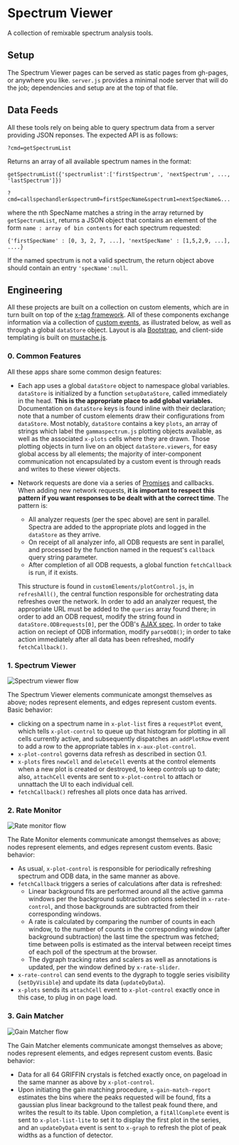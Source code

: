 Spectrum Viewer
===============

A collection of remixable spectrum analysis tools.

## Setup

The Spectrum Viewer pages can be served as static pages from gh-pages, or anywhere you like. `server.js` provides a minimal node server that will do the job; dependencies and setup are at the top of that file.

## Data Feeds

All these tools rely on being able to query spectrum data from a server providing JSON reponses. The expected API is as follows:

`?cmd=getSpectrumList`

Returns an array of all available spectrum names in the format:
```
getSpectrumList({'spectrumlist':['firstSpectrum', 'nextSpectrum', ..., 'lastSpectrum']})
```

`?cmd=callspechandler&spectrum0=firstSpecName&spectrum1=nextSpecName&...`

where the nth SpecName matches a string in the array returned by `getSpectrumList`, returns a JSON object that contains an element of the form `name : array of bin contents` for each spectrum requested:

```
{'firstSpecName' : [0, 3, 2, 7, ...], 'nextSpecName' : [1,5,2,9, ...], ....}
```

If the named spectrum is not a valid spectrum, the return object above should contain an entry `'specName':null`.

## Engineering

All these projects are built on a collection on custom elements, which are in turn built on top of the [x-tag framework](https://x-tag.readme.io/). All of these components exchange information via a collection of [custom events](https://developer.mozilla.org/en-US/docs/Web/Guide/Events/Creating_and_triggering_events), as illustrated below, as well as through a global `dataStore` object. Layout is ala [Bootstrap](http://getbootstrap.com/), and client-side templating is built on [mustache.js](https://github.com/janl/mustache.js/).

### 0. Common Features

All these apps share some common design features:

 - Each app uses a global `dataStore` object to namespace global variables. `dataStore` is initialized by a function `setupDataStore`, called immediately in the head. **This is the appropriate place to add global variables.** Documentation on `dataStore` keys is found inline with their declaration; note that a number of custom elements draw their configurations from `dataStore`. Most notably, `dataStore` contains a key `plots`, an array of strings which label the `gammaspectrum.js` plotting objects available, as well as the associated `x-plots` cells where they are drawn. Those plotting objects in turn live on an object `dataStore.viewers`, for easy global access by all elements; the majority of inter-component communication not encapsulated by a custom event is through reads and writes to these viewer objects.

 - Network requests are done via a series of [Promises](https://developer.mozilla.org/en/docs/Web/JavaScript/Reference/Global_Objects/Promise) and callbacks. When adding new network requests, **it is important to respect this pattern if you want responses to be dealt with at the correct time**. The pattern is:
   - All analyzer requests (per the spec above) are sent in parallel. Spectra are added to the appropriate plots and logged in the `dataStore` as they arrive.
   - On receipt of all analyzer info, all ODB requests are sent in parallel, and processed by the function named in the request's `callback` query string parameter.
   - After completion of all ODB requests, a global function `fetchCallback` is run, if it exists.

   This structure is found in `customElements/plotControl.js`, in `refreshAll()`, the central function responsible for orchestrating data refreshes over the network. In order to add an analyzer request, the appropriate URL must be added to the `queries` array found there; in order to add an ODB request, modify the string found in `dataStore.ODBrequests[0]`, per the ODB's [AJAX spec](https://midas.triumf.ca/MidasWiki/index.php/AJAX). In order to take action on reciept of ODB information, modify `parseODB()`; in order to take action immediately after all data has been refreshed, modify `fetchCallback()`.

### 1. Spectrum Viewer

![Spectrum viewer flow](img/spectrumViewer-flow.png)

The Spectrum Viewer elements communicate amongst themselves as above; nodes represent elements, and edges represent custom events. Basic behavior:

 - clicking on a spectrum name in `x-plot-list` fires a `requestPlot` event, which tells `x-plot-control` to queue up that histogram for plotting in all cells currently active, and subsequently dispatches an `addPlotRow` event to add a row to the appropriate tables in `x-aux-plot-control`.
 - `x-plot-control` governs data refresh as described in section 0.1.
 - `x-plots` fires `newCell` and `deleteCell` events at the control elements when a new plot is created or destroyed, to keep controls up to date; also, `attachCell` events are sent to `x-plot-control` to attach or unnattach the UI to each individual cell.
 - `fetchCallback()` refreshes all plots once data has arrived.

### 2. Rate Monitor

![Rate monitor flow](img/rateMonitor-flow.png)

The Rate Monitor elements communicate amongst themselves as above; nodes represent elements, and edges represent custom events. Basic behavior:

 - As usual, `x-plot-control` is responsible for periodically refreshing spectrum and ODB data, in the same manner as above.
 - `fetchCallback` triggers a series of calculations after data is refreshed:
   - Linear background fits are performed around all the active gamma windows per the background subtraction options selected in `x-rate-control`, and those backgrounds are subtracted from their corresponding windows.
   - A rate is calculated by comparing the number of counts in each window, to the number of counts in the corresponding window (after background subtraction) the last time the spectrum was fetched; time between polls is estimated as the interval between receipt times of each poll of the spectrum at the browser.
   - The dygraph tracking rates and scalers as well as annotations is updated, per the window defined by `x-rate-slider`.
 - `x-rate-control` can send events to the dygraph to toggle series visibility (`setDyVisible`) and update its data (`updateDyData`).
 - `x-plots` sends its `attachCell` event to `x-plot-control` exactly once in this case, to plug in on page load.

### 3. Gain Matcher

![Gain Matcher flow](img/gainMatcher-flow.png)

The Gain Matcher elements communicate amongst themselves as above; nodes represent elements, and edges represent custom events. Basic behavior:

 - Data for all 64 GRIFFIN crystals is fetched exactly once, on pageload in the same manner as above by `x-plot-control`.
 - Upon initiating the gain matching procedure, `x-gain-match-report` estimates the bins where the peaks requested will be found, fits a gaussian plus linear background to the tallest peak found there, and writes the result to its table. Upon completion, a `fitAllComplete` event is sent to `x-plot-list-lite` to set it to display the first plot in the series, and an `updateDyData` event is sent to `x-graph` to refresh the plot of peak widths as a function of detector.





